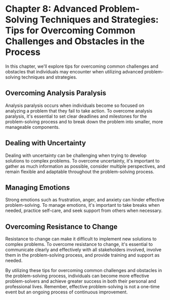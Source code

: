 Chapter 8: Advanced Problem-Solving Techniques and Strategies: Tips for Overcoming Common Challenges and Obstacles in the Process
=================================================================================================================================

In this chapter, we'll explore tips for overcoming common challenges and obstacles that individuals may encounter when utilizing advanced problem-solving techniques and strategies.

Overcoming Analysis Paralysis
-----------------------------

Analysis paralysis occurs when individuals become so focused on analyzing a problem that they fail to take action. To overcome analysis paralysis, it's essential to set clear deadlines and milestones for the problem-solving process and to break down the problem into smaller, more manageable components.

Dealing with Uncertainty
------------------------

Dealing with uncertainty can be challenging when trying to develop solutions to complex problems. To overcome uncertainty, it's important to gather as much information as possible, consider multiple perspectives, and remain flexible and adaptable throughout the problem-solving process.

Managing Emotions
-----------------

Strong emotions such as frustration, anger, and anxiety can hinder effective problem-solving. To manage emotions, it's important to take breaks when needed, practice self-care, and seek support from others when necessary.

Overcoming Resistance to Change
-------------------------------

Resistance to change can make it difficult to implement new solutions to complex problems. To overcome resistance to change, it's essential to communicate clearly and effectively with all stakeholders involved, involve them in the problem-solving process, and provide training and support as needed.

By utilizing these tips for overcoming common challenges and obstacles in the problem-solving process, individuals can become more effective problem-solvers and achieve greater success in both their personal and professional lives. Remember, effective problem-solving is not a one-time event but an ongoing process of continuous improvement.
